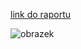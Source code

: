 
[link do raportu](07%20Raporty/testrail-report-1.pdf)

![obrazek](https://fajnepodroze.pl/wp-content/uploads/2020/01/alpaka.jpg)
